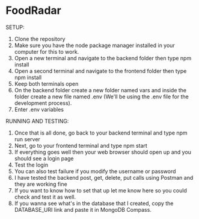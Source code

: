 # FoodRadar


SETUP:
1. Clone the repository
2. Make sure you have the node package manager installed in your computer for this to work.
3. Open a new terminal and navigate to the backend folder then type npm install
4. Open a second terminal and navigate to the frontend folder then type npm install
5. Keep both terminals open
6. On the backend folder create a new folder named vars and inside the folder create a new file named .env (We'll be using the .env file for the development process).
7. Enter .env variables

RUNNING AND TESTING:
1. Once that is all done, go back to your backend terminal and type npm run server
2. Next, go to your frontend terminal and type npm start
3. If everything goes well then your web browser should open up and you should see a login page
4. Test the login
5. You can also test failure if you modify the username or password
6. I have tested the backend post, get, delete, put calls using Postman and they are working fine
7. If you want to know how to set that up let me know here so you could check and test it as well.
8. If you wanna see what's in the database that I created, copy the DATABASE_URI link and paste it in MongoDB Compass.
